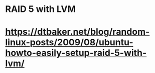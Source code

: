 # RAID 5 with LVM
# https://dtbaker.net/blog/random-linux-posts/2009/08/ubuntu-howto-easily-setup-raid-5-with-lvm/
